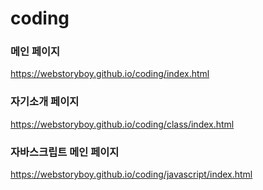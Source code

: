 # coding

### 메인 페이지
https://webstoryboy.github.io/coding/index.html   

### 자기소개 페이지
https://webstoryboy.github.io/coding/class/index.html     

### 자바스크립트 메인 페이지
https://webstoryboy.github.io/coding/javascript/index.html 
